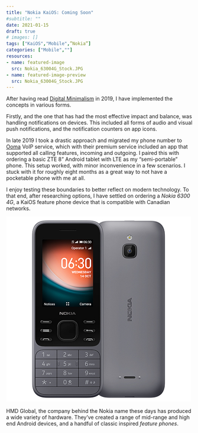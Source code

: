 ```yaml
---
title: "Nokia KaiOS: Coming Soon"
#subtitle: ""
date: 2021-01-15
draft: true
# images: []
tags: ["KaiOS","Mobile",”Nokia”]
categories: ["Mobile",""]
resources:
- name: featured-image
  src: Nokia_63004G_Stock.JPG
- name: featured-image-preview
  src: Nokia_63004G_Stock.JPG
---
```


After having read [Digital Minimalism]() in 2019, I have implemented the concepts in various forms.

Firstly, and the one that has had the most effective impact and balance, was handling notifications on devices. This included all forms of audio and visual push notifications, and the notification counters on app icons. 
<!--more-->
In late 2019 I took a drastic approach and migrated my phone number to [Ooma]() VoIP service, which with their premium service included an app that supported all calling features, incoming and outgoing. I paired this with ordering a basic ZTE 8” Android tablet with LTE as my “semi-portable” phone. This setup worked, with minor inconvenience in a few scenarios. I stuck with it for roughly eight months as a great way to not have a pocketable phone with me at all.

I enjoy testing these boundaries to better reflect on modern technology. To that end, after researching options, I have settled on ordering a *Nokia 6300 4G*, a KaiOS feature phone device that is compatible with Canadian networks.

![Nokia 6300 4G Store Picture](Nokia_63004G_Stock.JPG)

HMD Global, the company behind the Nokia name these days has produced a wide variety of hardware. They’ve created a range of mid-range and high end Android devices, and a handful of classic inspired *feature phones*. 


